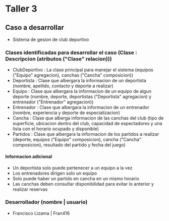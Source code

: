 # Taller 3

## Caso a desarrollar
- Sistema de gesion de club deportivo

### Clases identificadas para desarrollar el caso (Clase : Descripcion (atributos ("Clase" relacion)))

- ClubDeportivo : La clase principal para manejar el sistema (equipos ("Equipo" agregacion), canchas ("Cancha" composicion))
- Deportista : Clase que albergara la informacion de un deportista (nombre, apellido, contacto y deporte a realizar)
- Equipo : Clase que albergara la informacion de un equipo de algun deporte (nombre, deporte, deportistas ("Deportista" agregacion) y entrenador ("Entrenador" agregacion))
- Entrenador : Clase que albergara la informacion de un entrenador (nombre, experiencia y deporte de especializacion)
- Cancha : Clase que alberga informacion de las canchas del club (tipo de superficie, ubicacion dentro del club, capacidad de espectadores y una lista con el horario ocupado y disponible)
- Partidos : Clase que albergara la informacion de los partidos a realizar (deporte, equipos ("Equipo" composicion), cancha ("Cancha" composicion), resultado del partido y fecha del juego)

#### Informacion adicional
- Un deportista solo puede pertenecer a un equipo a la vez
- Los entrenadores dirigen solo un equipo
- Solo puede haber un partido en cancha en un mismo horario
- Las canchas deben consultar disponibilidad para evitar lo anterior y realizar reservas


### Desarrollador (nombre  |  usuario)
- Francisco Lizama | Fran416